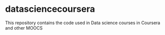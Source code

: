 datasciencecoursera
===================

This repository contains the code used in Data science courses in Coursera and other MOOCS
